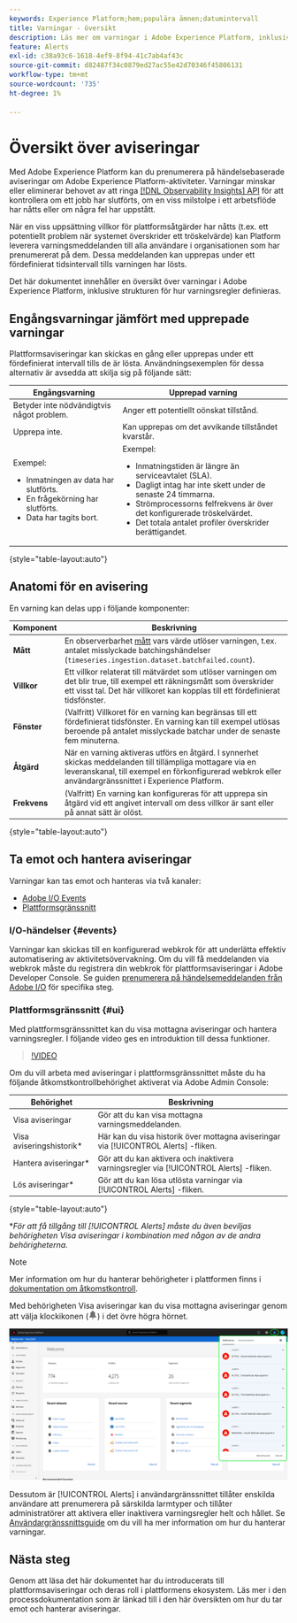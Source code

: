 ```yaml
---
keywords: Experience Platform;hem;populära ämnen;datumintervall
title: Varningar - översikt
description: Läs mer om varningar i Adobe Experience Platform, inklusive strukturen för hur varningsregler definieras.
feature: Alerts
exl-id: c38a93c6-1618-4ef9-8f94-41c7ab4af43c
source-git-commit: d82487f34c0879ed27ac55e42d70346f45806131
workflow-type: tm+mt
source-wordcount: '735'
ht-degree: 1%

---
```


# Översikt över aviseringar

Med Adobe Experience Platform kan du prenumerera på händelsebaserade aviseringar om Adobe Experience Platform-aktiviteter. Varningar minskar eller eliminerar behovet av att ringa [[!DNL Observability Insights] API](../api/overview.md) för att kontrollera om ett jobb har slutförts, om en viss milstolpe i ett arbetsflöde har nåtts eller om några fel har uppstått.

När en viss uppsättning villkor för plattformsåtgärder har nåtts (t.ex. ett potentiellt problem när systemet överskrider ett tröskelvärde) kan Platform leverera varningsmeddelanden till alla användare i organisationen som har prenumererat på dem. Dessa meddelanden kan upprepas under ett fördefinierat tidsintervall tills varningen har lösts.

Det här dokumentet innehåller en översikt över varningar i Adobe Experience Platform, inklusive strukturen för hur varningsregler definieras.

## Engångsvarningar jämfört med upprepade varningar

Plattformsaviseringar kan skickas en gång eller upprepas under ett fördefinierat intervall tills de är lösta. Användningsexemplen för dessa alternativ är avsedda att skilja sig på följande sätt:

| Engångsvarning | Upprepad varning |
| --- | --- |
| Betyder inte nödvändigtvis något problem. | Anger ett potentiellt oönskat tillstånd. |
| Upprepa inte. | Kan upprepas om det avvikande tillståndet kvarstår. |
| Exempel:<ul><li>Inmatningen av data har slutförts.</li><li>En frågekörning har slutförts.</li><li>Data har tagits bort.</li></ul> | Exempel:<ul><li>Inmatningstiden är längre än serviceavtalet (SLA).</li><li>Dagligt intag har inte skett under de senaste 24 timmarna.</li><li>Strömprocessorns felfrekvens är över det konfigurerade tröskelvärdet.</li><li>Det totala antalet profiler överskrider berättigandet.</li></ul> |

{style=&quot;table-layout:auto&quot;}

## Anatomi för en avisering

En varning kan delas upp i följande komponenter:

| Komponent | Beskrivning |
| --- | --- |
| **Mått** | En observerbarhet [mått](../api/metrics.md#available-metrics) vars värde utlöser varningen, t.ex. antalet misslyckade batchingshändelser (`timeseries.ingestion.dataset.batchfailed.count`). |
| **Villkor** | Ett villkor relaterat till mätvärdet som utlöser varningen om det blir true, till exempel ett räkningsmått som överskrider ett visst tal. Det här villkoret kan kopplas till ett fördefinierat tidsfönster. |
| **Fönster** | (Valfritt) Villkoret för en varning kan begränsas till ett fördefinierat tidsfönster. En varning kan till exempel utlösas beroende på antalet misslyckade batchar under de senaste fem minuterna. |
| **Åtgärd** | När en varning aktiveras utförs en åtgärd. I synnerhet skickas meddelanden till tillämpliga mottagare via en leveranskanal, till exempel en förkonfigurerad webkrok eller användargränssnittet i Experience Platform. |
| **Frekvens** | (Valfritt) En varning kan konfigureras för att upprepa sin åtgärd vid ett angivet intervall om dess villkor är sant eller på annat sätt är olöst. |

{style=&quot;table-layout:auto&quot;}

## Ta emot och hantera aviseringar

Varningar kan tas emot och hanteras via två kanaler:

* [Adobe I/O Events](#events)
* [Plattformsgränssnitt](#ui)

### I/O-händelser {#events}

Varningar kan skickas till en konfigurerad webkrok för att underlätta effektiv automatisering av aktivitetsövervakning. Om du vill få meddelanden via webkrok måste du registrera din webkrok för plattformsaviseringar i Adobe Developer Console. Se guiden [prenumerera på händelsemeddelanden från Adobe I/O](./subscribe.md) för specifika steg.

### Plattformsgränssnitt {#ui}

Med plattformsgränssnittet kan du visa mottagna aviseringar och hantera varningsregler. I följande video ges en introduktion till dessa funktioner.

>[!VIDEO](https://video.tv.adobe.com/v/336218?quality=12&learn=on)

Om du vill arbeta med aviseringar i plattformsgränssnittet måste du ha följande åtkomstkontrollbehörighet aktiverat via Adobe Admin Console:

| Behörighet | Beskrivning |
| --- | --- |
| Visa aviseringar | Gör att du kan visa mottagna varningsmeddelanden. |
| Visa aviseringshistorik* | Här kan du visa historik över mottagna aviseringar via [!UICONTROL Alerts] -fliken. |
| Hantera aviseringar* | Gör att du kan aktivera och inaktivera varningsregler via [!UICONTROL Alerts] -fliken. |
| Lös aviseringar* | Gör att du kan lösa utlösta varningar via [!UICONTROL Alerts] -fliken. |

{style=&quot;table-layout:auto&quot;}

**För att få tillgång till [!UICONTROL Alerts] måste du även beviljas behörigheten Visa aviseringar i kombination med någon av de andra behörigheterna.*

>[!NOTE]
>
>Mer information om hur du hanterar behörigheter i plattformen finns i [dokumentation om åtkomstkontroll](../../access-control/ui/overview.md).

Med behörigheten Visa aviseringar kan du visa mottagna aviseringar genom att välja klockikonen (![Bellikon](../images/alerts/overview/icon.png)) i det övre högra hörnet.

![](../images/alerts/overview/ui.png)

Dessutom är [!UICONTROL Alerts] i användargränssnittet tillåter enskilda användare att prenumerera på särskilda larmtyper och tillåter administratörer att aktivera eller inaktivera varningsregler helt och hållet. Se [Användargränssnittsguide](./ui.md) om du vill ha mer information om hur du hanterar varningar.

## Nästa steg

Genom att läsa det här dokumentet har du introducerats till plattformsaviseringar och deras roll i plattformens ekosystem. Läs mer i den processdokumentation som är länkad till i den här översikten om hur du tar emot och hanterar aviseringar.
